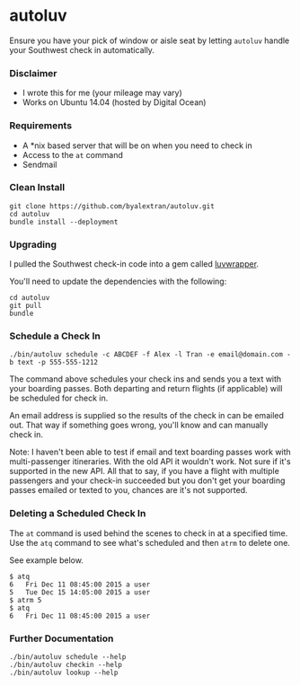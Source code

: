# autoluv

Ensure you have your pick of window or aisle seat by letting `autoluv` handle your Southwest check in automatically.

### Disclaimer

* I wrote this for me (your mileage may vary)
* Works on Ubuntu 14.04 (hosted by Digital Ocean)

### Requirements

* A *nix based server that will be on when you need to check in
* Access to the `at` command
* Sendmail

### Clean Install

```
git clone https://github.com/byalextran/autoluv.git
cd autoluv
bundle install --deployment
```

### Upgrading

I pulled the Southwest check-in code into a gem called [luvwrapper](https://github.com/byalextran/luvwrapper).

You'll need to update the dependencies with the following:

```
cd autoluv
git pull
bundle
```

### Schedule a Check In

```
./bin/autoluv schedule -c ABCDEF -f Alex -l Tran -e email@domain.com -b text -p 555-555-1212
````

The command above schedules your check ins and sends you a text with your boarding passes. Both departing and return flights (if applicable) will be scheduled for check in.

An email address is supplied so the results of the check in can be emailed out. That way if something goes wrong, you'll know and can manually check in.

Note: I haven't been able to test if email and text boarding passes work with multi-passenger itineraries. With the old API it wouldn't work. Not sure if it's supported in the new API. All that to say, if you have a flight with multiple passengers and your check-in succeeded but you don't get your boarding passes emailed or texted to you, chances are it's not supported.

### Deleting a Scheduled Check In

The `at` command is used behind the scenes to check in at a specified time. Use the `atq` command to see what's scheduled and then `atrm` to delete one.

See example below.

```
$ atq
6	Fri Dec 11 08:45:00 2015 a user
5	Tue Dec 15 14:05:00 2015 a user
$ atrm 5
$ atq
6	Fri Dec 11 08:45:00 2015 a user
```

### Further Documentation

```
./bin/autoluv schedule --help
./bin/autoluv checkin --help
./bin/autoluv lookup --help
```
